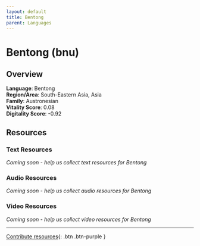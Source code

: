 ```yaml
---
layout: default
title: Bentong
parent: Languages
---
```


# Bentong (bnu)

## Overview

**Language**: Bentong  
**Region/Area**: South-Eastern Asia, Asia  
**Family**: Austronesian  
**Vitality Score**: 0.08  
**Digitality Score**: -0.92  

## Resources

### Text Resources
*Coming soon - help us collect text resources for Bentong*

### Audio Resources
*Coming soon - help us collect audio resources for Bentong*

### Video Resources
*Coming soon - help us collect video resources for Bentong*

---

[Contribute resources](https://fairtrain.github.io/){: .btn .btn-purple }
